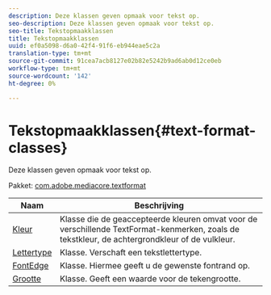 ```yaml
---
description: Deze klassen geven opmaak voor tekst op.
seo-description: Deze klassen geven opmaak voor tekst op.
seo-title: Tekstopmaakklassen
title: Tekstopmaakklassen
uuid: ef0a5098-d6a0-42f4-91f6-eb944eae5c2a
translation-type: tm+mt
source-git-commit: 91cea7acb8127e02b82e5242b9ad6ab0d12ce0eb
workflow-type: tm+mt
source-wordcount: '142'
ht-degree: 0%

---
```



# Tekstopmaakklassen{#text-format-classes}

Deze klassen geven opmaak voor tekst op.

Pakket: [com.adobe.mediacore.textformat](https://help.adobe.com/en_US/primetime/api/psdk/asdoc-dhls_1.4/com/adobe/mediacore/textformat/package-detail.html)

| Naam | Beschrijving |
|---|---|
| [Kleur](https://help.adobe.com/en_US/primetime/api/psdk/asdoc-dhls_1.4/com/adobe/mediacore/textformat/Color.html) | Klasse die de geaccepteerde kleuren omvat voor de verschillende TextFormat-kenmerken, zoals de tekstkleur, de achtergrondkleur of de vulkleur. |
| [Lettertype](https://help.adobe.com/en_US/primetime/api/psdk/asdoc-dhls_1.4/com/adobe/mediacore/textformat/Font.html) | Klasse. Verschaft een tekstlettertype. |
| [FontEdge](https://help.adobe.com/en_US/primetime/api/psdk/asdoc-dhls_1.4/com/adobe/mediacore/textformat/FontEdge.html) | Klasse. Hiermee geeft u de gewenste fontrand op. |
| [Grootte](https://help.adobe.com/en_US/primetime/api/psdk/asdoc-dhls_1.4/com/adobe/mediacore/textformat/Size.html) | Klasse. Geeft een waarde voor de tekengrootte. |

